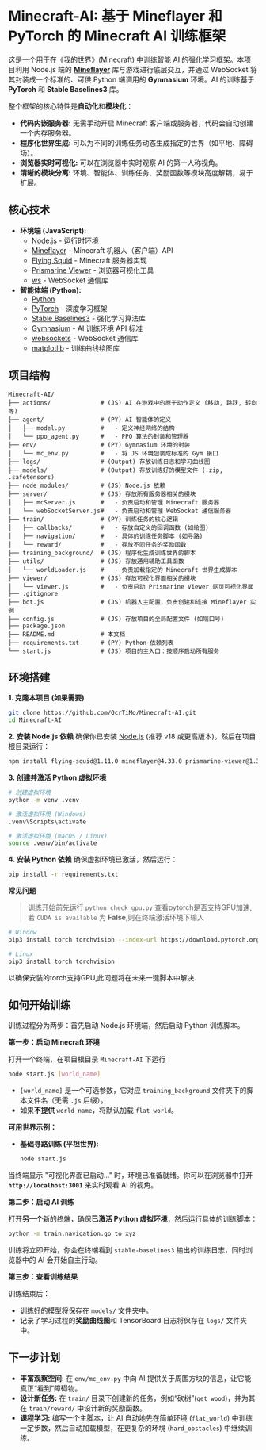 # Minecraft-AI: 基于 Mineflayer 和 PyTorch 的 Minecraft AI 训练框架

这是一个用于在《我的世界》(Minecraft) 中训练智能 AI 的强化学习框架。本项目利用 Node.js 端的 [**Mineflayer**](https://github.com/PrismarineJS/mineflayer) 库与游戏进行底层交互，并通过 WebSocket 将其封装成一个标准的、可供 Python 端调用的 **Gymnasium** 环境。AI 的训练基于 **PyTorch** 和 **Stable Baselines3** 库。

整个框架的核心特性是**自动化**和**模块化**：
*   **代码内嵌服务器:** 无需手动开启 Minecraft 客户端或服务器，代码会自动创建一个内存服务器。
*   **程序化世界生成:** 可以为不同的训练任务动态生成指定的世界（如平地、障碍场）。
*   **浏览器实时可视化:** 可以在浏览器中实时观察 AI 的第一人称视角。
*   **清晰的模块分离:** 环境、智能体、训练任务、奖励函数等模块高度解耦，易于扩展。

## 核心技术

*   **环境端 (JavaScript):**
    *   [Node.js](https://nodejs.org/) - 运行时环境
    *   [Mineflayer](https://github.com/PrismarineJS/mineflayer) - Minecraft 机器人（客户端）API
    *   [Flying Squid](https://github.com/PrismarineJS/flying-squid) - Minecraft 服务器实现
    *   [Prismarine Viewer](https://github.com/PrismarineJS/prismarine-viewer) - 浏览器可视化工具
    *   [ws](https://github.com/websockets/ws) - WebSocket 通信库
*   **智能体端 (Python):**
    *   [Python](https://www.python.org/)
    *   [PyTorch](https://pytorch.org/) - 深度学习框架
    *   [Stable Baselines3](https://github.com/DLR-RM/stable-baselines3) - 强化学习算法库
    *   [Gymnasium](https://gymnasium.farama.org/) - AI 训练环境 API 标准
    *   [websockets](https://websockets.readthedocs.io/en/stable/) - WebSocket 通信库
    *   [matplotlib](https://matplotlib.org/) - 训练曲线绘图库

## 项目结构

```
Minecraft-AI/
├── actions/              # (JS) AI 在游戏中的原子动作定义 (移动, 跳跃, 转向等)
├── agent/                # (PY) AI 智能体的定义
│   ├── model.py          #   - 定义神经网络的结构
│   └── ppo_agent.py      #   - PPO 算法的封装和管理器
├── env/                  # (PY) Gymnasium 环境的封装
│   └── mc_env.py         #   - 将 JS 环境包装成标准的 Gym 接口
├── logs/                 # (Output) 存放训练日志和学习曲线图
├── models/               # (Output) 存放训练好的模型文件 (.zip, .safetensors)
├── node_modules/         # (JS) Node.js 依赖
├── server/               # (JS) 存放所有服务器相关的模块
│   ├── mcServer.js       #   - 负责启动和管理 Minecraft 服务器
│   └── webSocketServer.js#   - 负责启动和管理 WebSocket 通信服务器
├── train/                # (PY) 训练任务的核心逻辑
│   ├── callbacks/        #   - 存放自定义的回调函数 (如绘图)
│   ├── navigation/       #   - 具体的训练任务脚本 (如寻路)
│   └── reward/           #   - 存放不同任务的奖励函数
├── training_background/  # (JS) 程序化生成训练世界的脚本
├── utils/                # (JS) 存放通用辅助工具函数
│   └── worldLoader.js    #   - 负责加载指定的 Minecraft 世界生成脚本
├── viewer/               # (JS) 存放可视化界面相关的模块
│   └── viewer.js         #   - 负责启动 Prismarine Viewer 网页可视化界面
├── .gitignore
├── bot.js                # (JS) 机器人主配置，负责创建和连接 Mineflayer 实例
├── config.js             # (JS) 存放项目的全局配置文件 (如端口号)
├── package.json
├── README.md             # 本文档
├── requirements.txt      # (PY) Python 依赖列表
└── start.js              # (JS) 项目的主入口：按顺序启动所有服务
```

## 环境搭建

**1. 克隆本项目 (如果需要)**
```bash
git clone https://github.com/QcrTiMo/Minecraft-AI.git
cd Minecraft-AI
```

**2. 安装 Node.js 依赖**
确保你已安装 [Node.js](https://nodejs.org/) (推荐 v18 或更高版本)。然后在项目根目录运行：
```bash
npm install flying-squid@1.11.0 mineflayer@4.33.0 prismarine-viewer@1.33.0 vec3@0.1.10 ws@8.18.3 canvas@3.2.0 js-yaml@4.1.0
```

**3. 创建并激活 Python 虚拟环境**
```bash
# 创建虚拟环境
python -m venv .venv

# 激活虚拟环境 (Windows)
.venv\Scripts\activate

# 激活虚拟环境 (macOS / Linux)
source .venv/bin/activate
```

**4. 安装 Python 依赖**
确保虚拟环境已激活，然后运行：
```bash
pip install -r requirements.txt
```

 **常见问题**
> 训练开始前先运行 `python check_gpu.py` 查看pytorch是否支持GPU加速,
> 若 `CUDA is available` 为 **False**,则在终端激活环境下输入

```bash
# Window
pip3 install torch torchvision --index-url https://download.pytorch.org/whl/cu128

# Linux
pip3 install torch torchvision
```
以确保安装的torch支持GPU,此问题将在未来一键脚本中解决.


## 如何开始训练

训练过程分为两步：首先启动 Node.js 环境端，然后启动 Python 训练脚本。

**第一步：启动 Minecraft 环境**

打开一个终端，在项目根目录 `Minecraft-AI` 下运行：
```bash
node start.js [world_name]
```
*   `[world_name]` 是一个可选参数，它对应 `training_background` 文件夹下的脚本文件名（无需 `.js` 后缀）。
*   如果**不提供** `world_name`，将默认加载 `flat_world`。

**可用世界示例：**
*   **基础寻路训练 (平坦世界):**
    ```bash
    node start.js
    ```
当终端显示 "可视化界面已启动..." 时，环境已准备就绪。你可以在浏览器中打开 **`http://localhost:3001`** 来实时观看 AI 的视角。

**第二步：启动 AI 训练**

打开**另一个**新的终端，确保**已激活 Python 虚拟环境**，然后运行具体的训练脚本：
```bash
python -m train.navigation.go_to_xyz
```
训练将立即开始，你会在终端看到 `stable-baselines3` 输出的训练日志，同时浏览器中的 AI 会开始自主行动。

**第三步：查看训练结果**

训练结束后：
*   训练好的模型将保存在 `models/` 文件夹中。
*   记录了学习过程的**奖励曲线图**和 TensorBoard 日志将保存在 `logs/` 文件夹中。

## 下一步计划

*   **丰富观察空间:** 在 `env/mc_env.py` 中向 AI 提供关于周围方块的信息，让它能真正“看到”障碍物。
*   **设计新任务:** 在 `train/` 目录下创建新的任务，例如“砍树”(`get_wood`)，并为其在 `train/reward/` 中设计新的奖励函数。
*   **课程学习:** 编写一个主脚本，让 AI 自动地先在简单环境 (`flat_world`) 中训练一定步数，然后自动加载模型，在更复杂的环境 (`hard_obstacles`) 中继续训练。







